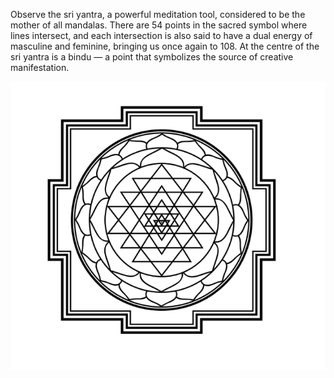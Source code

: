 
Observe the sri yantra, a powerful meditation tool, considered to be the mother of all mandalas. There are 54 points in the sacred symbol where lines intersect, and each intersection is also said to have a dual energy of masculine and feminine, bringing us once again to 108. At the centre of the sri yantra is a bindu — a point that symbolizes the source of creative manifestation.

![](media/cleanshot_2024-06-10-at-14-16-07@2x.png)